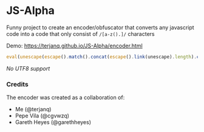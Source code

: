# JS-Alpha
Funny project to create an encoder/obfuscator that converts any javascript code into a code that only consist of `/[a-z().]/` characters

Demo: https://terjanq.github.io/JS-Alpha/encoder.html

```javascript
eval(unescape(escape().match().concat(escape().link(unescape).length).concat(escape(escape.name.length).concat(escape(...eval.call.name))).concat(escape().fontsize(escape).length).concat(escape(eval).strike().length).concat(escape(eval).link(true).length).concat(eval.name.link().length).concat(escape().big().big().length).concat(unescape(eval).length).concat(unescape(eval).length).concat(unescape(unescape).length).concat(escape(false).link().length).join(unescape(...escape(this)))))
```

*No UTF8 support*


### Credits
The encoder was created as a collaboration of:
- Me (@terjanq)
- Pepe Vila (@cgvwzq)
- Gareth Heyes (@garethheyes)
